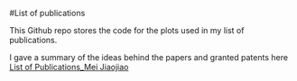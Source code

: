 #List of publications

This Github repo stores the code for the plots used in my list of publications.

I gave a summary of the ideas behind the papers and granted patents here [List of Publications_Mei Jiaojiao](https://github.com/JIAOJIAOMEI/List-of-publications/blob/main/List%20of%20Publications.pdf)
